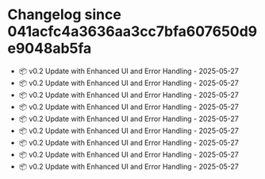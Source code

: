 # Changelog since 041acfc4a3636aa3cc7bfa607650d9e9048ab5fa

- 📦 v0.2 Update with Enhanced UI and Error Handling - 2025-05-27
- 📦 v0.2 Update with Enhanced UI and Error Handling - 2025-05-27
- 📦 v0.2 Update with Enhanced UI and Error Handling - 2025-05-27
- 📦 v0.2 Update with Enhanced UI and Error Handling - 2025-05-27
- 📦 v0.2 Update with Enhanced UI and Error Handling - 2025-05-27
- 📦 v0.2 Update with Enhanced UI and Error Handling - 2025-05-27
- 📦 v0.2 Update with Enhanced UI and Error Handling - 2025-05-27
- 📦 v0.2 Update with Enhanced UI and Error Handling - 2025-05-27
- 📦 v0.2 Update with Enhanced UI and Error Handling - 2025-05-27